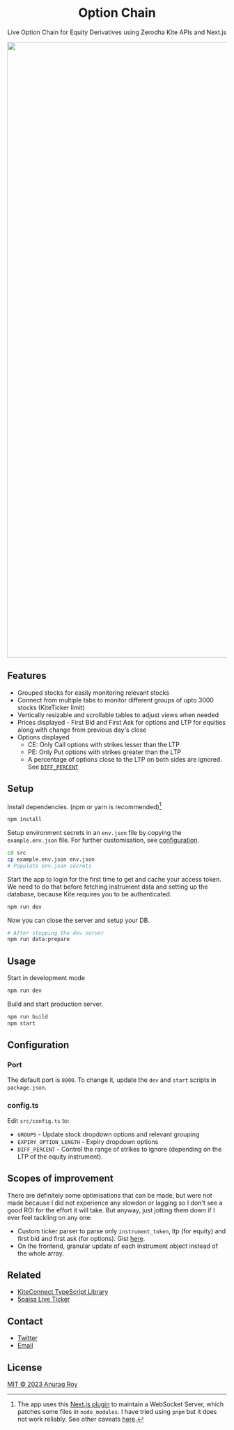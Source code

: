 <div align="center">

# Option Chain

Live Option Chain for Equity Derivatives using Zerodha Kite APIs and Next.js

<img width="1412" alt="option-chain" src="https://user-images.githubusercontent.com/53750093/219455211-6384c214-0aae-461b-a020-30f3039794d7.png">
  
</div>

## Features

- Grouped stocks for easily monitoring relevant stocks
- Connect from multiple tabs to monitor different groups of upto 3000 stocks (KiteTicker limit)
- Vertically resizable and scrollable tables to adjust views when needed
- Prices displayed - First Bid and First Ask for options and LTP for equities along with change from previous day's close
- Options displayed
  - CE: Only Call options with strikes lesser than the LTP
  - PE: Only Put options with strikes greater than the LTP
  - A percentage of options close to the LTP on both sides are ignored. See [`DIFF_PERCENT`](#configts)

## Setup

Install dependencies. (npm or yarn is recommended)[^1]

```sh
npm install
```

Setup environment secrets in an `env.json` file by copying the `example.env.json` file. For further customisation, see [configuration](#configuration).

```sh
cd src
cp example.env.json env.json
# Populate env.json secrets
```

Start the app to login for the first time to get and cache your access token. We need to do that before fetching instrument data and setting up the database, because Kite requires you to be authenticated.

```sh
npm run dev
```

Now you can close the server and setup your DB.

```sh
# After stopping the dev server
npm run data:prepare
```

## Usage

Start in development mode

```sh
npm run dev
```

Build and start production server.

```sh
npm run build
npm start
```

## Configuration

### Port

The default port is `8000`. To change it, update the `dev` and `start` scripts in `package.json`.

### config.ts

Edit `src/config.ts` to:

- `GROUPS` - Update stock dropdown options and relevant grouping
- `EXPIRY_OPTION_LENGTH` - Expiry dropdown options
- `DIFF_PERCENT` - Control the range of strikes to ignore (depending on the LTP of the equity instrument).

## Scopes of improvement

There are definitely some optimisations that can be made, but were not made because I did not experience any slowdon or lagging so I don't see a good ROI for the effort it will take. But anyway, just jotting them down if I ever feel tackling on any one:

- Custom ticker parser to parse only `instrument_token`, ltp (for equity) and first bid and first ask (for options). Gist [here](https://gist.github.com/anurag-roy/6df7f3cc6eef6b299a9140aa94c16548).
- On the frontend, granular update of each instrument object instead of the whole array.

## Related

- [KiteConnect TypeScript Library](https://github.com/anurag-roy/kiteconnect-ts)
- [5paisa Live Ticker](https://github.com/anurag-roy/5paisa-live-ticker)

## Contact

- [Twitter](https://twitter.com/anurag__roy)
- [Email](mailto:anuragroy@duck.com)

## License

[MIT © 2023 Anurag Roy](/LICENSE)

[^1]: The app uses this [Next.js plugin](https://www.npmjs.com/package/next-plugin-websocket) to maintain a WebSocket Server, which patches some files in `node_modules`. I have tried using `pnpm` but it does not work reliably. See other caveats [here](https://github.com/sam3d/next-plugin-websocket#caveats).
